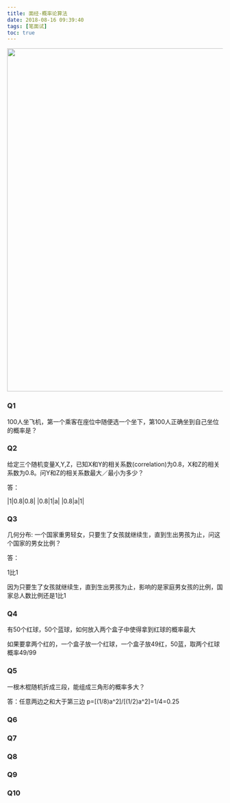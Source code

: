 ```yaml
---
title: 面经-概率论算法
date: 2018-08-16 09:39:40
tags: [笔面试]
toc: true
---
```


<img width="800" height="800" src="http://ph04wnm2q.bkt.clouddn.com/bg/magazine-unlock-01-2.3.971-_c98a796eb65a419dbcfa164bbb6563e7.jpg"/>

<!--more-->
### Q1
100人坐飞机，第一个乘客在座位中随便选一个坐下，第100人正确坐到自己坐位的概率是？

### Q2
给定三个随机变量X,Y,Z，已知X和Y的相关系数(correlation)为0.8，X和Z的相关系数为0.8。问Y和Z的相关系数最大／最小为多少？

答：

|1|0.8|0.8|
|0.8|1|a|
|0.8|a|1|
### Q3
几何分布:
一个国家重男轻女，只要生了女孩就继续生，直到生出男孩为止，问这个国家的男女比例？

答：

1比1

因为只要生了女孩就继续生，直到生出男孩为止，影响的是家庭男女孩的比例，国家总人数比例还是1比1
### Q4
有50个红球，50个蓝球，如何放入两个盒子中使得拿到红球的概率最大

如果要拿两个红的，一个盒子放一个红球，一个盒子放49红，50蓝，取两个红球概率49/99
### Q5
一根木棍随机折成三段，能组成三角形的概率多大？

答：任意两边之和大于第三边
p=[(1/8)a^2]/[(1/2)a^2]=1/4=0.25  
### Q6

### Q7

### Q8

### Q9

### Q10